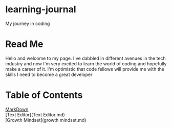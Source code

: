 # learning-journal
My journey in coding

# Read Me  
Hello and welcome to my page. I've dabbled in different avenues in the tech industry and now I'm very excited to learn the world of coding and hopefully make a career of it. I'm optimistic that code fellows will provide me with the skills I need to become a great developer 

# Table of Contents

[MarkDown](markdown.md)  
[Text Editor](Text Editor.md)    
[Growth Mindset](growth mindset.md)  






